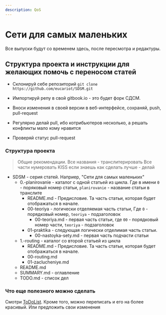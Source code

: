 ```yaml
---
description: QoS
---
```


# Сети для самых маленьких

Все выпуски будут со временем здесь, после пересмотра и редактуры.

## Структура проекта и инструкции для желающих помочь с переносом статей

* Склонируй себе репозиторий
`git clone https://github.com/eucariot/SDSM.git`

* Импортируй репу в свой gitbook.io - это будет форк СДСМ.

* Вноси изменения в своей версии в веб-интерфейсе, сохраняй, push,  pull-request

* Регулярно делай pull, ибо котрибьютеров несколько, а решать конфликты мало кому нравится

* Проверяй статус pull-request

### Структура проекта

> Общие рекомендации.
> Все названия - транслитерировать
> Все части нумеровать
> KISS
> если знаешь как сделать лучше - делай

* SDSM - серия статей. Наприер, "Сети для самых маленьких"
    * 0.-planirovanie - каталог с одной статьей из цикла. Где в имени `0` - поряковый номер статьи, `planirovanie` - название статьи в транслите
        * README.md - Предисловие. Та часть статьи, которая будет отображаться в начале. 
        * 00-teoriya - логически отделяемая часть статьи, Где `0` - порядковый номер, `teoriya` - подзаголовок
            * 00-teoriya.md - первая часть статьи, где `00` - порядковый номер части, `teoriya` - подзаголовок
        * 01-praktika - следующая логически отделимая часть статьи.
            * 00-nastoyka-sety.md - первая часть подчасти статьи
    * 1.-routing - каталог со второй статьей из цикла
        * README.md - Предисловие. Та часть статьи, которая будет отображаться в начале. 
        * 00-routing.md 
        * 01-zaclucheniye.md
    * README.md
    * SUMMARY.md - оглавление
    * TODO.md - список дел

### Что еще полезного можно сделать

Смотри [ToDoList](TODO.md). Кроме того, можно переписать и его на более красивый. Или предложить свои изменения 